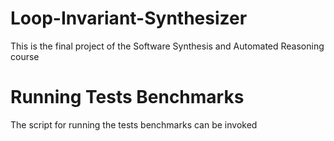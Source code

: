 # Loop-Invariant-Synthesizer
This is the final project of the Software Synthesis and Automated Reasoning course

# Running Tests Benchmarks

The script for running the tests benchmarks can be invoked 
<!--stackedit_data:
eyJoaXN0b3J5IjpbLTE2NDIwNDM5MTJdfQ==
-->